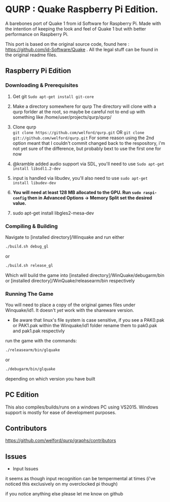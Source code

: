 # QURP : Quake Raspberry Pi Edition.

A barebones port of Quake 1 from id Software for Raspberry Pi. Made with the intention of keeping the look and feel of Quake 1 but with better performance on Raspberry Pi.   

This port is based on the original source code, found here : https://github.com/id-Software/Quake . All the legal stuff can be found in the original readme files.

## Raspberry Pi Edition

### Downloading & Prerequisites

1. Get git ``Sudo apt-get install git-core``


2. Make a directory somewhere for qurp
The directory will clone with a qurp forlder at the root, so maybe be careful not to end up with something like /home/user/projects/qurp/qurp/

3. Clone qurp	
``git clone https://github.com/welford/qurp.git``
OR
``git clone git://github.com/welford/qurp.git``
For some reason using the 2nd option meant that I couldn't commit changed back to the respository, 	i'm not yet sure of the difference, but probably bext to use the first one for now

4. @kramble added audio support via SDL, you'll need to use  ``Sudo apt-get install libsdl1.2-dev``

5. input is handled via libudev, you'll also need to use ``sudo apt-get install libudev-dev``

6. **You will need at least 128 MB allocated to the GPU. Run ``sudo raspi-config`` then in Advanced Options -> Memory Split set the desired value.**

7. sudo apt-get install libgles2-mesa-dev

### Compiling & Building


Navigate to [installed directory]/Winquake and run either
```bash
./build.sh debug_gl
```
or
```bash 
./build.sh release_gl 
```

Which will build the game into  [installed directory]/WinQuake/debugarm/bin or  [installed directory]/WinQuake/releasearm/bin respectively

### Running The Game

You will need to place a copy of the original games files under Winquake/id1. It doesn't *yet* work with the shareware version.

- Be aware that linux's file system is case sensitive, if you see a PAK0.pak or PAK1.pak within the Winquake/id1 folder rename them to pak0.pak and pak1.pak respectivly 

run the game with the commands:

```bash
./releasearm/bin/glquake
``` 

or 

```bash
./debugarm/bin/glquake
```
depending on which version you have built

## PC Edition

This also compiles/builds/runs on a windows PC using VS2015. Windows support is mostly for ease of development purposes.   

## Contributors

https://github.com/welford/qurp/graphs/contributors

## Issues

- Input Issues

it seems as though input recognition can be tempermental at times (i've noticed this exclusively on my overclocked pi though)


if you notice anything else please let me know on github
